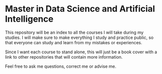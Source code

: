 # Master in Data Science and Artificial Intelligence

This repository will be an index to all the courses I will take during my studies. I will make sure to make everything I study and practice public, so that everyone can study and learn from my mistakes or experiences. 

Since I want each course to stand alone, this will just be a book cover with a link to other repositories that will contain more information.

Feel free to ask me questions, correct me or advise me.
